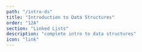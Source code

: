```yaml
---
path: "/intro-ds"
title: "Introduction to Data Structures"
order: "12A"
section: "Linked Lists"
description: "complete intro to data structures"
icon: "link"
---
```

